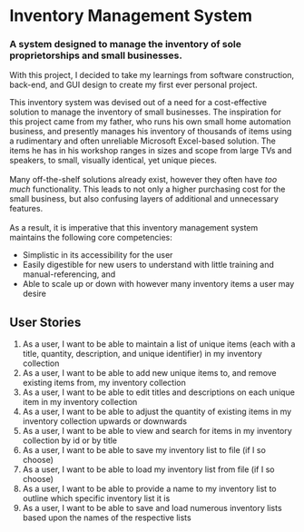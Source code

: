 # Inventory Management System

### A system designed to manage the inventory of sole proprietorships and small businesses.

With this project, I decided to take my learnings from software construction, back-end, and GUI design to create my first ever personal project.  

This inventory system was devised out of a need for a cost-effective solution to manage the inventory of small 
businesses.
The inspiration for this project came from my father, who runs his own small home automation business, and presently 
manages his inventory of thousands of items using a rudimentary and often unreliable Microsoft Excel-based solution. 
The items he has in his workshop ranges in sizes and scope from large TVs and speakers, to small, visually identical, 
yet unique pieces.
<br><br>
Many off-the-shelf solutions already exist, however they often have _too much_ functionality.  This leads to not only a 
higher purchasing cost for the small business, but also confusing layers of additional and unnecessary features. 
<br><br>
As a result, it is imperative that this inventory management system maintains the following core competencies:
- Simplistic in its accessibility for the user
- Easily digestible for new users to understand with little training and manual-referencing, and
- Able to scale up or down with however many inventory items a user may desire

## User Stories
1. As a user, I want to be able to maintain a list of unique items (each with a title, quantity, description, and unique identifier) in my inventory collection
2. As a user, I want to be able to add new unique items to, and remove existing items from, my inventory collection  
3. As a user, I want to be able to edit titles and descriptions on each unique item in my inventory collection
4. As a user, I want to be able to adjust the quantity of existing items in my inventory collection upwards or downwards
5. As a user, I want to be able to view and search for items in my inventory collection by id or by title
6. As a user, I want to be able to save my inventory list to file (if I so choose)
7. As a user, I want to be able to load my inventory list from file (if I so choose)
8. As a user, I want to be able to provide a name to my inventory list to outline which specific inventory list it is
9. As a user, I want to be able to save and load numerous inventory lists based upon the names of the respective lists

